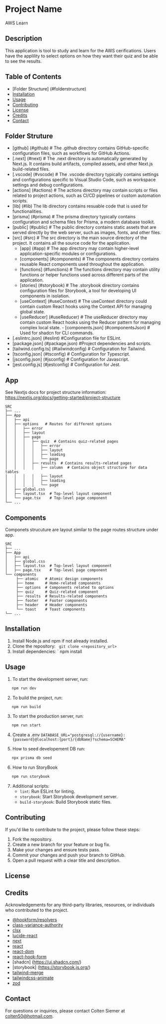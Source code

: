 


# Project Name
AWS Learn



## Description
This application is tool to study and learn for the AWS cerifications. 
Users have the applility to select options on how they want their quiz and be able to see the results. 

## Table of Contents
- [Folder Structure] (#folderstructure)
- [Installation](#installation)
- [Usage](#usage)
- [Contributing](#contributing)
- [License](#license)
- [Credits](#credits)
- [Contact](#contact)

## Folder Struture

   - [github] (#github) # The .github directory contains GitHub-specific configuration files, such as workflows for GitHub Actions.
   - [.next] (#next)      # The .next directory is automatically generated by Next.js. It contains build artifacts, compiled assets, and other Next.js build-related files.
   - [.vscode] (#vscode)  # The .vscode directory typically contains settings and configurations specific to Visual Studio Code, such as workspace settings and debug configurations.
   - [actions] (#actions) # The actions directory may contain scripts or files related to project actions, such as CI/CD pipelines or custom automation scripts.
   - [lib] (#lib)   The lib directory contains resuable code that is used for functionalities.
   - [prisma] (#prisma)   # The prisma directory typically contains configuration and schema files for Prisma, a modern database toolkit.
   - [public] (#public)   # The public directory contains static assets that are served directly by the web server, such as images, fonts, and other files.
   - [src] (#src)         # The src directory is the main source directory of the project. It contains all the source code for the application.
      - [app] (#app)      # The app directory may contain higher-level application-specific modules or configurations.
      - [components] (#components)  # The components directory contains reusable React components used throughout the application.
      - [functions] (#functions)    # The functions directory may contain utility functions or helper functions used across different parts of the application. 
      - [stories] (#storybook)      # The .storybook directory contains configuration files for Storybook, a tool for developing UI components in isolation.
      - [useContext] (#useContext)  # The useContext directory could contain custom React hooks using the Context API for managing global state.
      - [useReducer] (#useReducer)  # The useReducer directory may contain custom React hooks using the Reducer pattern for managing complex local state.
    - [components.json] (#componentsJson) # Used for shadcn for CLI commands.
   - [.eslintrc.json] (#eslint)  #Configuration file for ESLint.
   - [package.json] (#package.json) #Project dependencies and scripts.
   - [tailwind.config.ts] (#tailwindconfig) # Configuration for Tailwind.
   - [tsconfig.json] (#tsconfig) # Configuration for Typescript.
   - [jsconfig.json] (#jsconfig) # Configuration for Javascript.
   - [jest.config.js] (#jestconfig) # Configuration for Jest.
      

## App

See Nextjs docs for project structure information: https://nextjs.org/docs/getting-started/project-structure

```
SRC
├── ...
├── App
│   ├── api
│   ├── options   # Routes for different options
│   │   ├── error
│   │   ├── layout
│   │   ├── page
│   │   │   ├── quiz  # Contains quiz-related pages
│   │   │   │   ├── error
│   │   │   │   ├── layout
│   │   │   │   ├── loading
│   │   │   │   └── page
│   │   │   ├── results  # Contains results-related pages
│   │   │   │   ├── column  # Contains object structure for data tables
│   │   │   │   ├── layout
│   │   │   │   ├── loading
│   │   │   │   └── page
│   ├── global.css
│   ├── layout.tsx  # Top-level layout component
│   └── page.tsx    # Top-level page component
└── ...
```


## Components

Componets strucuture are layout similar to the page routes structure under app. 

```
SRC
├── ...
├── App
│   ├── api
│   ├── global.css
│   ├── layout.tsx  # Top-level layout component
│   ├── page.tsx    # Top-level page component
└── components
     ├── atomic   # Atomic design components
     ├── home     # Home-related components
     ├── options  # Components related to options
     ├── quiz     # Quiz-related component    
     ├── results  # Results-related components
     ├── footer   # Footer components
     ├── header   # Header components
     └── toast    # Toast components
└── ...
```


## Installation
1. Install Node.js and npm if not already installed.
2. Clone the repository:
`
   git clone <repository_url>`
3. Install dependencies:
`
   npm install

## Usage
1. To start the development server, run:
```bash
   npm run dev
```
2. To build the project, run:
```bash
   npm run build
```
3. To start the production server, run:
```bash
   npm run start
```
4. Create a .env 
   `DATABASE_URL="postgresql://{username}:{password}@localhost:{port}/{dbName}?schema=SCHEMA"`
   
5. How to seed developement DB run: 
```bash
   npx prisma db seed
```
6. How to run StoryBook
```bash
   npm run storybook
```
7. Additional scripts:
   - `lint`: Run ESLint for linting.
   - `storybook`: Start Storybook development server.
   - `build-storybook`: Build Storybook static files.

## Contributing
If you'd like to contribute to the project, please follow these steps:

1. Fork the repository.
2. Create a new branch for your feature or bug fix.
3. Make your changes and ensure tests pass.
4. Commit your changes and push your branch to GitHub.
5. Open a pull request with a clear title and description.

## License


## Credits
Acknowledgements for any third-party libraries, resources, or individuals who contributed to the project.
- [@hookform/resolvers](https://www.npmjs.com/package/@hookform/resolvers)
- [class-variance-authority](https://www.npmjs.com/package/class-variance-authority)
- [clsx](https://www.npmjs.com/package/clsx)
- [lucide-react](https://www.npmjs.com/package/lucide-react)
- [next](https://www.npmjs.com/package/next)
- [react](https://www.npmjs.com/package/react)
- [react-dom](https://www.npmjs.com/package/react-dom)
- [react-hook-form](https://www.npmjs.com/package/react-hook-form)
- [shadcn] (https://ui.shadcn.com/)
- [storybook] (https://storybook.js.org/)
- [tailwind-merge](https://www.npmjs.com/package/tailwind-merge)
- [tailwindcss-animate](https://www.npmjs.com/package/tailwindcss-animate)
- [zod](https://www.npmjs.com/package/zod)


## Contact
For questions or inquiries, please contact Colten Siemer at colten50@hotmail.com.

